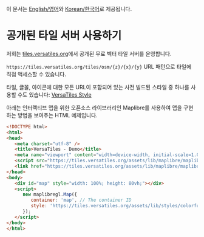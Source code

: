 이 문서는 [English/영어](use_tiles_versatiles_org.md)와 [Korean/한국어](use_tiles_versatiles_org.ko.md)로 제공됩니다.

# 공개된 타일 서버 사용하기

저희는 [tiles.versatiles.org](https://tiles.versatiles.org)에서 공개된 무료 벡터 타일 서버를 운영합니다.

`https://tiles.versatiles.org/tiles/osm/{z}/{x}/{y}` URL 패턴으로 타일에 직접 액세스할 수 있습니다.

타일, 글꼴, 아이콘에 대한 모든 URL이 포함되어 있는 사전 빌드된 스타일 중 하나를 사용할 수도 있습니다: [VersaTiles Style](https://github.com/versatiles-org/versatiles-style/releases/latest/)

아래는 인터랙티브 맵을 위한 오픈소스 라이브러리인 Maplibre를 사용하여 맵을 구현하는 방법을 보여주는 HTML 예제입니다.
```html
<!DOCTYPE html>
<html>
<head>
   <meta charset="utf-8" />
   <title>VersaTiles - Demo</title>
   <meta name="viewport" content="width=device-width, initial-scale=1.0" />
   <script src="https://tiles.versatiles.org/assets/lib/maplibre/maplibre-gl.js"></script>
   <link href="https://tiles.versatiles.org/assets/lib/maplibre/maplibre-gl.css" rel="stylesheet" />
</head>
<body>
   <div id="map" style="width: 100%; height: 80vh;"></div>
   <script>
      new maplibregl.Map({
         container: 'map', // The container ID
         style: 'https://tiles.versatiles.org/assets/lib/styles/colorful/style.json' // Style URL
      });
   </script>
</body>
</html>
```
